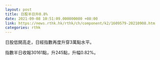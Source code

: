 ```yaml
---
layout: post
title: 日股半日升0.8%
date: 2021-09-08 10:51:09.000000000 +08:00
link: https://news.rthk.hk/rthk/ch/component/k2/1609579-20210908.htm
categories: rthk
---
```


日股低開高走，日經指數再度升穿3萬點水平。

指數半日收報30161點，升245點，升幅0.82%。
